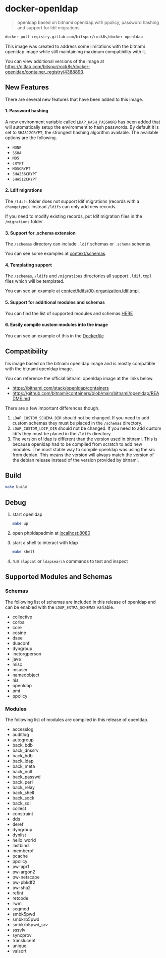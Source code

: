 # docker-openldap

> openldap based on bitnami openldap with ppolicy, password hashing and support for ldif migrations

```sh
docker pull registry.gitlab.com/bitspur/rock8s/docker-openldap
```

This image was created to address some limitations with the bitnami openldap image while still maintaining
maximum compatibility with it.

You can view additional versions of the image at https://gitlab.com/bitspur/rock8s/docker-openldap/container_registry/4388893.

## New Features

There are several new features that have been added to this image.

#### 1. Password hashing

A new environment variable called `LDAP_HASH_PASSWORD` has been added that will automatically setup
the environment to hash passwords. By default it is set to `SHA512CRYPT`, the strongest hashing
algorithm available. The available options are the following.

- `NONE`
- `SSHA`
- `MD5`
- `CRYPT`
- `MD5CRYPT`
- `SHA256CRYPT`
- `SHA512CRYPT`

#### 2. Ldif migrations

The `/ldifs` folder does not support ldif migrations (records with a `changetype`). Instead `/ldifs` can only
add new records.

If you need to modify existing records, put ldif migration files in the `/migrations` folder.

#### 3. Support for .schema extension

The `/schemas` directory can include `.ldif` schemas or `.schema` schemas.

You can see some examples at [context/schemas](context/schemas).

#### 4. Templating support

The `/schemas`, `/ldifs` and `/migrations` directories all support `.ldif.tmpl` files which will be templated.

You can see an example at [context/ldifs/00-organization.ldif.tmpl](context/ldifs/00-organization.ldif.tmpl).

#### 5. Support for additional modules and schemas

You can find the list of supported modules and schemas [HERE](#supported-modules-and-schemas)

#### 6. Easily compile custom modules into the image

You can see an example of this in the [Dockerfile](Dockerfile#L49)

## Compatibility

his image based on the bitnami openldap image and is mostly compatible with the bitnami openldap image.

You can reference the official bitnami openldap image at the links below.

- https://bitnami.com/stack/openldap/containers
- https://github.com/bitnami/containers/blob/main/bitnami/openldap/README.md

There are a few important differences though.

1.  `LDAP_CUSTOM_SCHEMA_DIR` should not be changed. If you need to add custom schemas they must be placed in the `/schemas` directory.
2.  `LDAP_CUSTOM_LDIF_DIR` should not be changed. If you need to add custom ldifs they must be placed in the `/ldifs` directory.
3.  The version of ldap is different than the version used in bitnami. This is because openldap had to be compiled from scratch to
    add new modules. The most stable way to compile openldap was using the src from debian. This means the version will always match
    the version of the debian release instead of the version provided by bitnami.

## Build

```sh
make build
```

## Debug

1. start openldap

   ```sh
   make up
   ```

2. open phpldapadmin at [localhost:8080](http://localhost:8080)

3. start a shell to interact with ldap

   ```sh
   make shell
   ```

4. run `slapcat` or `ldapsearch` commands to test and inspect

## Supported Modules and Schemas

### Schemas

The following list of schemas are included in this release of openldap and can be enabled
with the `LDAP_EXTRA_SCHEMAS` variable.

- collective
- corba
- core
- cosine
- dsee
- duaconf
- dyngroup
- inetorgperson
- java
- misc
- msuser
- namedobject
- nis
- openldap
- pmi
- ppolicy

### Modules

The following list of modules are compiled in this release of openldap.

- accesslog
- auditlog
- autogroup
- back_bdb
- back_dnssrv
- back_hdb
- back_ldap
- back_meta
- back_null
- back_passwd
- back_perl
- back_relay
- back_shell
- back_sock
- back_sql
- collect
- constraint
- dds
- deref
- dyngroup
- dynlist
- hello_world
- lastbind
- memberof
- pcache
- ppolicy
- pw-apr1
- pw-argon2
- pw-netscape
- pw-pbkdf2
- pw-sha2
- refint
- retcode
- rwm
- seqmod
- smbk5pwd
- smbkrb5pwd
- smbkrb5pwd_srv
- sssvlv
- syncprov
- translucent
- unique
- valsort
